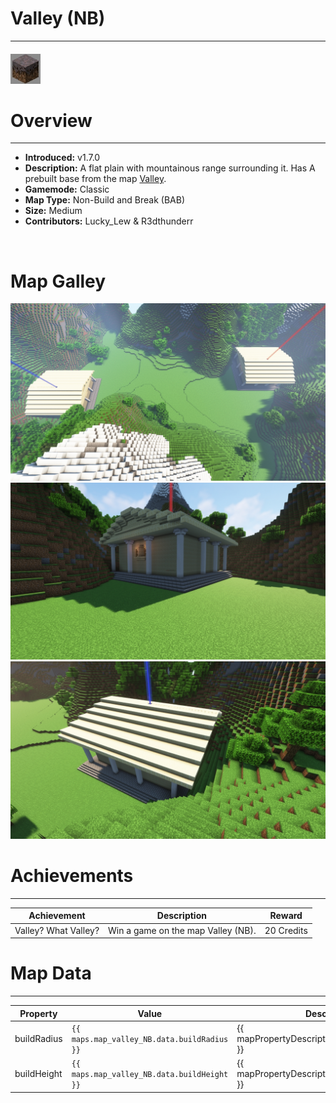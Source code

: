 <!-- replace _map_ with the actual map name -->
<!-- change gamemode type for the Map data description  -->
# Valley (NB)

***

#### ![valleyNBicon](../assets/maps/valleyNB/valleyNB-icon.jpg)

# Overview
***
- **Introduced:** v1.7.0
- **Description:** A flat plain with mountainous range surrounding it. Has A prebuilt base from the map [Valley](Valley).
- **Gamemode:** Classic
- **Map Type:** Non-Build and Break (BAB)
- **Size:** Medium
- **Contributors:** Lucky_Lew & R3dthunderr

<br />  

# Map Galley
![Valley NB - Overview](../assets/maps/valleyNB/valleyNB-overview.jpg '')
![Valley NB - Red Base](../assets/maps/valleyNB/valleyNB_redbase.jpg '')
![Valley NB - Blue Base](../assets/maps/valleyNB/valleyNB-bluebase.jpg '')

# Achievements
***

| Achievement | Description | Reward |
| ----- | ----- | ------ |
| Valley? What Valley? | Win a game on the map Valley (NB). | 20 Credits |



# Map Data
***

| Property | Value | Description |
| ----------- | ----------- | ------ |
| buildRadius |`{{ maps.map_valley_NB.data.buildRadius }}`| {{ mapPropertyDescriptions.buildRadius.classic }} |
| buildHeight |`{{ maps.map_valley_NB.data.buildHeight }}`| {{ mapPropertyDescriptions.buildHeight.classic }} |w